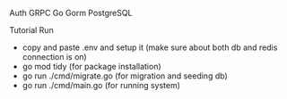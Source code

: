 Auth GRPC Go Gorm PostgreSQL

Tutorial Run
- copy and paste .env and setup it (make sure about both db and redis connection is on)
- go mod tidy (for package installation)
- go run ./cmd/migrate.go (for migration and seeding db)
- go run ./cmd/main.go (for running system)